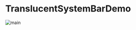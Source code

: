 # TranslucentSystemBarDemo
![main](https://github.com/pangxinlong/TranslucentSystemBarDemo/app/src/main/res/mipmap-xxxhdpimain.jpg)
